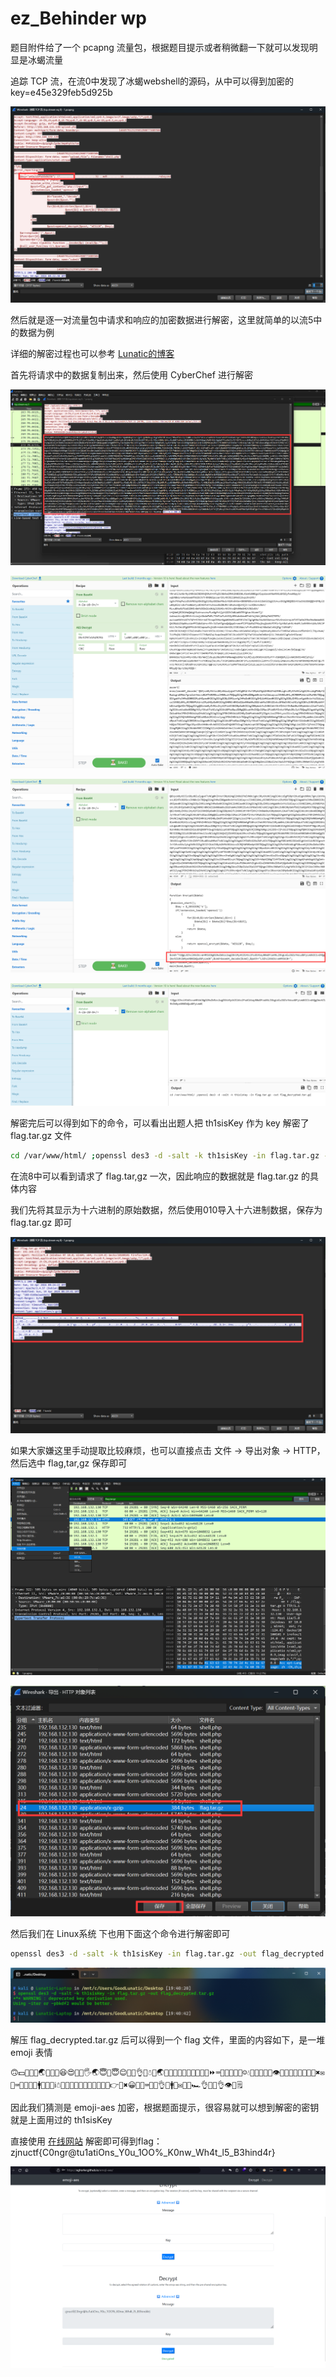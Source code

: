 # ez_Behinder wp

题目附件给了一个 pcapng 流量包，根据题目提示或者稍微翻一下就可以发现明显是冰蝎流量

追踪 TCP 流，在流0中发现了冰蝎webshell的源码，从中可以得到加密的 key=e45e329feb5d925b

![image-20240414192832871](wp.assets/image-20240414192832871.png)

然后就是逐一对流量包中请求和响应的加密数据进行解密，这里就简单的以流5中的数据为例

详细的解密过程也可以参考 [Lunatic的博客](https://goodlunatic.github.io/2024/04/02/Network%20Traffic%20Analysis/)

首先将请求中的数据复制出来，然后使用 CyberChef 进行解密

![image-20240414192631413](wp.assets/image-20240414192631413.png)

![image-20240414193146912](wp.assets/image-20240414193146912.png)

![image-20240414193303200](wp.assets/image-20240414193303200.png)

![image-20240414193313169](wp.assets/image-20240414193313169.png)

解密完后可以得到如下的命令，可以看出出题人把 th1sisKey 作为 key 解密了 flag.tar.gz 文件

```bash
cd /var/www/html/ ;openssl des3 -d -salt -k th1sisKey -in flag.tar.gz -out flag_decrypted.tar.gz
```

在流8中可以看到请求了 flag.tar,gz 一次，因此响应的数据就是 flag.tar.gz 的具体内容

我们先将其显示为十六进制的原始数据，然后使用010导入十六进制数据，保存为 flag.tar.gz 即可

![image-20240414193553478](wp.assets/image-20240414193553478.png)

如果大家嫌这里手动提取比较麻烦，也可以直接点击 文件 -> 导出对象 -> HTTP，然后选中 flag,tar,gz 保存即可

![image-20240414193811655](wp.assets/image-20240414193811655.png)

![image-20240414193904524](wp.assets/image-20240414193904524.png)

然后我们在 Linux系统 下也用下面这个命令进行解密即可

```bash
openssl des3 -d -salt -k th1sisKey -in flag.tar.gz -out flag_decrypted.tar.gz
```

![image-20240414194054261](wp.assets/image-20240414194054261.png)

解压 flag_decrypted.tar.gz 后可以得到一个 flag 文件，里面的内容如下，是一堆 emoji 表情

```
🙃💵🌿🎤🚪🌏🐎🥋🚫😆😍🔬👣🖐🌏😇🥋😇😊🍎🏹👌🌊☃🦓🌏🐅🥋🚨📮🐍🎈📮📂✅🐍⏩⌨🎈😍🌊😇🐍☺💧🥋🍌🎤🍍😇👁🦓😇🍍📮📂🎅😡🍵✖✉🏹⌨🍵🎤😆🍵🚹🏹🍎🚨ℹ☃👑🎤🚪💵😎😀😎🔬💵🦓🏹👉🦓✖😀🐘🔪⌨🎈🥋👌🍌🚹😂✉🍎🍌🏎👌🏹💵👌👁🎃🗒
```

因此我们猜测是 emoji-aes 加密，根据题面提示，很容易就可以想到解密的密钥就是上面用过的 th1sisKey

直接使用 [在线网站](https://aghorler.github.io/emoji-aes/) 解密即可得到flag：zjnuctf{C0ngr@tu1atiOns_Y0u_1OO%_K0nw_Wh4t_l5_B3hind4r}

![image-20240414194313375](wp.assets/image-20240414194313375.png)





